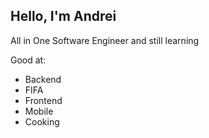 
## Hello, I'm Andrei
All in One Software Engineer and still learning

Good at:
- Backend
- FIFA
- Frontend
- Mobile
- Cooking
  
